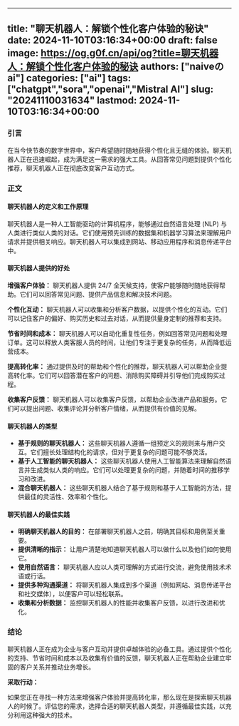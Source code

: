 
---
title: "聊天机器人：解锁个性化客户体验的秘诀"
date: 2024-11-10T03:16:34+00:00
draft: false
image: https://og.g0f.cn/api/og?title=聊天机器人：解锁个性化客户体验的秘诀
authors: ["naiveのai"]
categories: ["ai"]
tags: ["chatgpt","sora","openai","Mistral AI"]
slug: "20241110031634"
lastmod: 2024-11-10T03:16:34+00:00
---
### 引言

在当今快节奏的数字世界中，客户希望随时随地获得个性化且无缝的体验。聊天机器人正在迅速崛起，成为满足这一需求的强大工具。从回答常见问题到提供个性化推荐，聊天机器人正在彻底改变客户互动方式。

### 正文

#### 聊天机器人的定义和工作原理

聊天机器人是一种人工智能驱动的计算机程序，能够通过自然语言处理 (NLP) 与人类进行类似人类的对话。它们使用预先训练的数据集和机器学习算法来理解用户请求并提供相关响应。聊天机器人可以集成到网站、移动应用程序和消息传递平台中。

#### 聊天机器人提供的好处

**增强客户体验：** 聊天机器人提供 24/7 全天候支持，使客户能够随时随地获得帮助。它们可以回答常见问题、提供产品信息和解决技术问题。

**个性化互动：** 聊天机器人可以收集和分析客户数据，以提供个性化的互动。它们可以记住客户的偏好、购买历史和过去对话，从而提供量身定制的推荐和支持。

**节省时间和成本：** 聊天机器人可以自动化重复性任务，例如回答常见问题和处理订单。这可以释放人类客服人员的时间，让他们专注于更复杂的任务，从而降低运营成本。

**提高转化率：** 通过提供及时的帮助和个性化的推荐，聊天机器人可以帮助企业提高转化率。它们可以回答潜在客户的问题、消除购买障碍并引导他们完成购买过程。

**收集客户反馈：** 聊天机器人可以收集客户反馈，以帮助企业改进产品和服务。它们可以提出问题、收集评论并分析客户情绪，从而提供有价值的见解。

#### 聊天机器人的类型

* **基于规则的聊天机器人：** 这些聊天机器人遵循一组预定义的规则来与用户交互。它们擅长处理结构化的请求，但对于更复杂的问题可能不够灵活。
* **基于人工智能的聊天机器人：** 这些聊天机器人使用人工智能算法来理解自然语言并生成类似人类的响应。它们可以处理更复杂的问题，并随着时间的推移学习和改进。
* **混合聊天机器人：** 这些聊天机器人结合了基于规则和基于人工智能的方法，提供最佳的灵活性、效率和个性化。

#### 聊天机器人的最佳实践

* **明确聊天机器人的目的：** 在部署聊天机器人之前，明确其目标和用例至关重要。
* **提供清晰的指示：** 让用户清楚地知道聊天机器人可以做什么以及他们如何使用它。
* **使用自然语言：** 聊天机器人应以人类可理解的方式进行交流，避免使用技术术语或行话。
* **提供多种沟通渠道：** 将聊天机器人集成到多个渠道（例如网站、消息传递平台和社交媒体），以便客户可以轻松联系。
* **收集和分析数据：** 监控聊天机器人的性能并收集客户反馈，以进行改进和优化。

### 结论

聊天机器人正在成为企业与客户互动并提供卓越体验的必备工具。通过提供个性化的支持、节省时间和成本以及收集有价值的反馈，聊天机器人正在帮助企业建立牢固的客户关系并推动业务增长。

**采取行动：**

如果您正在寻找一种方法来增强客户体验并提高转化率，那么现在是探索聊天机器人的时候了。评估您的需求，选择合适的聊天机器人类型，并遵循最佳实践，以充分利用这种强大的技术。
